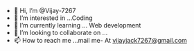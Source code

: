 - 👋 Hi, I’m @Vijay-7267
- 👀 I’m interested in ...Coding
- 🌱 I’m currently learning ... Web development
- 💞️ I’m looking to collaborate on ...
- 📫 How to reach me ...mail me- At  vijayjack7267@gmail.com

<!---
Vijay-7267/Vijay-7267 is a ✨ special ✨ repository because its `README.md` (this file) appears on your GitHub profile.
You can click the Preview link to take a look at your changes.
--->
